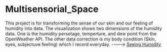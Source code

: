 # Multisensorial_Space
This project is for transforming the sense of our skin and our feeling of humidity into data. The visualization shows two dimensions of the humidity data. One is the humidity persetage, temperture, and dew point from the OpenWeather API. The other data correction is my body condition (Skin, eyes, subjectuve feeling) which I record everyday.
---->
[Seeing Humidity](https://github.com/zorawan/Multisensorial_Space)
